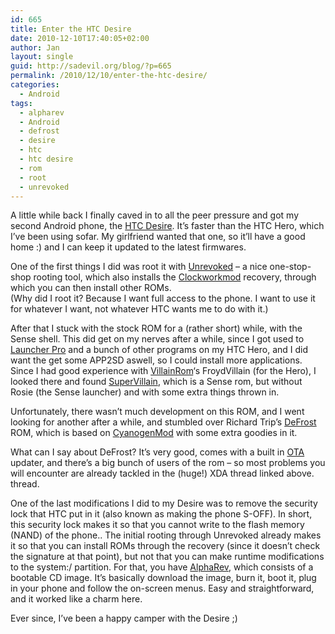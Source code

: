 ```yaml
---
id: 665
title: Enter the HTC Desire
date: 2010-12-10T17:40:05+02:00
author: Jan
layout: single
guid: http://sadevil.org/blog/?p=665
permalink: /2010/12/10/enter-the-htc-desire/
categories:
  - Android
tags:
  - alpharev
  - Android
  - defrost
  - desire
  - htc
  - htc desire
  - rom
  - root
  - unrevoked
---
```

A little while back I finally caved in to all the peer pressure and got my second Android phone, the <a href="http://www.htc.com/www/product/desire/overview.html" target="_blank">HTC Desire</a>. It&#8217;s faster than the HTC Hero, which I&#8217;ve been using sofar. My girlfriend wanted that one, so it&#8217;ll have a good home :) and I can keep it updated to the latest firmwares.

One of the first things I did was root it with <a href="http://unrevoked.com/" target="_blank">Unrevoked</a> &#8211; a nice one-stop-shop rooting tool, which also installs the <a href="http://www.clockworkmod.com/" target="_blank">Clockworkmod</a> recovery, through which you can then install other ROMs.  
(Why did I root it? Because I want full access to the phone. I want to use it for whatever I want, not whatever HTC wants me to do with it.)

After that I stuck with the stock ROM for a (rather short) while, with the Sense shell. This did get on my nerves after a while, since I got used to <a href="http://www.launcherpro.com/" target="_blank">Launcher Pro</a> and a bunch of other programs on my HTC Hero, and I did want the get some APP2SD aswell, so I could install more applications. Since I had good experience with <a href="http://www.villainrom.co.uk/" target="_blank">VillainRom</a>&#8216;s FroydVillain (for the Hero), I looked there and found <a href="http://www.villainrom.co.uk/forum/showthread.php?2918-ROM-SuperVillain-1.0-(No-Sense-UI-speed-tweaked-based-on-VillainROM))" target="_blank">SuperVillain</a>, which is a Sense rom, but without Rosie (the Sense launcher) and with some extra things thrown in.

Unfortunately, there wasn&#8217;t much development on this ROM, and I went looking for another after a while, and stumbled over Richard Trip&#8217;s <a href="http://forum.xda-developers.com/showthread.php?t=690477" target="_blank">DeFrost</a> ROM, which is based on <a href="http://www.cyanogenmod.com/" target="_blank">CyanogenMod</a> with some extra goodies in it.

What can I say about DeFrost? It&#8217;s very good, comes with a built in <a href="" target="_blank">OTA</a> updater, and there&#8217;s a big bunch of users of the rom &#8211; so most problems you will encounter are already tackled in the (huge!) XDA thread linked above. thread. 

One of the last modifications I did to my Desire was to remove the security lock that HTC put in it (also known as making the phone S-OFF). In short, this security lock makes it so that you cannot write to the flash memory (NAND) of the phone.. The initial rooting through Unrevoked already makes it so that you can install ROMs through the recovery (since it doesn&#8217;t check the signature at that point), but not that you can make runtime modifications to the system:/ partition. For that, you have <a href="http://alpharev.nl/" target="_blank">AlphaRev</a>, which consists of a bootable CD image. It&#8217;s basically download the image, burn it, boot it, plug in your phone and follow the on-screen menus. Easy and straightforward, and it worked like a charm here.

Ever since, I&#8217;ve been a happy camper with the Desire ;)